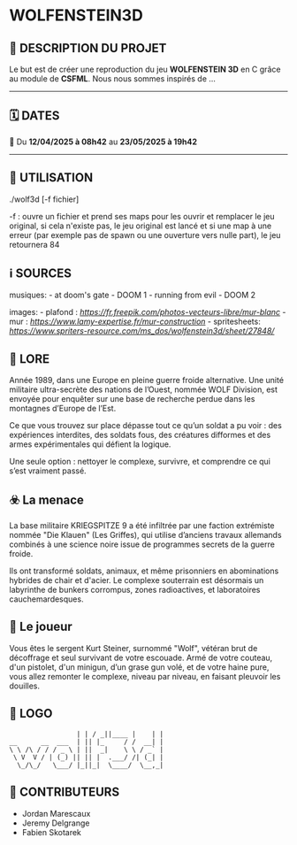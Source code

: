 #         WOLFENSTEIN3D

## 🧭 DESCRIPTION DU PROJET

Le but est de créer une reproduction du jeu **WOLFENSTEIN 3D** en C grâce au module de **CSFML**. Nous nous sommes inspirés de ...

---
## 🗓️ DATES

📅 Du **12/04/2025 à 08h42** au **23/05/2025 à 19h42**

---

## 🚀 UTILISATION

./wolf3d [-f fichier]

-f : ouvre un fichier et prend ses maps pour les ouvrir et remplacer le jeu original, si cela n'existe pas, le jeu original est lancé et si une map à une erreur (par exemple pas de spawn ou une ouverture vers nulle part), le jeu retournera 84

## ℹ️ SOURCES

musiques: - at doom's gate - DOOM 1
          - running from evil - DOOM 2

images: - plafond : *https://fr.freepik.com/photos-vecteurs-libre/mur-blanc*
        - mur : *https://www.lamy-expertise.fr/mur-construction*
        - spritesheets: *https://www.spriters-resource.com/ms_dos/wolfenstein3d/sheet/27848/*

## 🐺 LORE

Année 1989, dans une Europe en pleine guerre froide alternative. Une unité militaire ultra-secrète des nations de l’Ouest, nommée WOLF Division, est envoyée pour enquêter sur une base de recherche perdue dans les montagnes d’Europe de l’Est.

Ce que vous trouvez sur place dépasse tout ce qu’un soldat a pu voir : des expériences interdites, des soldats fous, des créatures difformes et des armes expérimentales qui défient la logique.

Une seule option : nettoyer le complexe, survivre, et comprendre ce qui s’est vraiment passé.
##  ☣️ La menace

La base militaire KRIEGSPITZE 9 a été infiltrée par une faction extrémiste nommée "Die Klauen" (Les Griffes), qui utilise d’anciens travaux allemands combinés à une science noire issue de programmes secrets de la guerre froide.

Ils ont transformé soldats, animaux, et même prisonniers en abominations hybrides de chair et d'acier. Le complexe souterrain est désormais un labyrinthe de bunkers corrompus, zones radioactives, et laboratoires cauchemardesques.

## 🔫 Le joueur

Vous êtes le sergent Kurt Steiner, surnommé "Wolf", vétéran brut de décoffrage et seul survivant de votre escouade. Armé de votre couteau, d'un pistolet, d'un minigun, d’un grase gun volé, et de votre haine pure, vous allez remonter le complexe, niveau par niveau, en faisant pleuvoir les douilles.

## 👾 LOGO

```
                 | | / _||____ |    | |
__      __  ___  | || |_     / /  __| |
\ \ /\ / / / _ \ | ||  _|    \ \ / _` |
 \ V  V / | (_) || || |  .___/ /| (_| |
  \_/\_/   \___/ |_||_|  \____/  \__,_|
```

## 👥 CONTRIBUTEURS

- Jordan Marescaux 
- Jeremy Delgrange
- Fabien Skotarek

